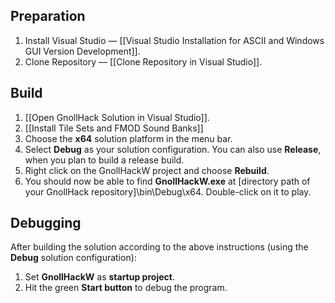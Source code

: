## Preparation


1. Install Visual Studio — [[Visual Studio Installation for ASCII and Windows GUI Version Development]].
2. Clone Repository — [[Clone Repository in Visual Studio]].


## Build


1. [[Open GnollHack Solution in Visual Studio]].
2. [[Install Tile Sets and FMOD Sound Banks]]
3. Choose the **x64** solution platform in the menu bar.
4. Select **Debug** as your solution configuration. You can also use **Release**, when you plan to build a release build.
5. Right click on the GnollHackW project and choose **Rebuild**.
6. You should now be able to find **GnollHackW.exe** at [directory path of your GnollHack repository]\bin\Debug\x64. Double-click on it to play.


## Debugging


After building the solution according to the above instructions (using the **Debug** solution configuration):

1. Set **GnollHackW** as **startup project**.
2. Hit the green **Start button** to debug the program.
